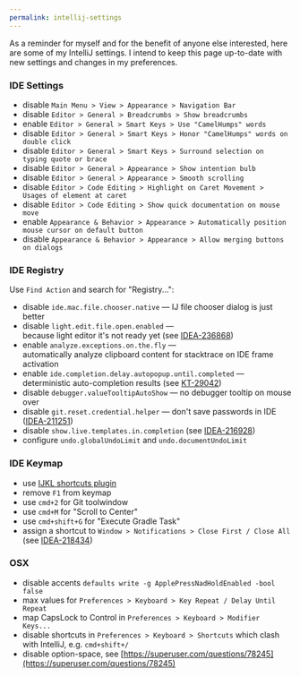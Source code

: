 ```yaml
---
permalink: intellij-settings
---
```


As a reminder for myself and for the benefit of anyone else interested, here are some of my IntelliJ settings.
I intend to keep this page up-to-date with new settings and changes in my preferences. 

### IDE Settings
 - disable `Main Menu > View > Appearance > Navigation Bar`
 - disable `Editor > General > Breadcrumbs > Show breadcrumbs`
 - enable `Editor > General > Smart Keys > Use "CamelHumps" words`
 - disable `Editor > General > Smart Keys > Honor "CamelHumps" words on double click`
 - disable `Editor > General > Smart Keys > Surround selection on typing quote or brace`
 - disable `Editor > General > Appearance > Show intention bulb`
 - disable `Editor > General > Appearance > Smooth scrolling`
 - disable `Editor > Code Editing > Highlight on Caret Movement > Usages of element at caret`
 - disable `Editor > Code Editing > Show quick documentation on mouse move`
 - enable `Appearance & Behavior > Appearance > Automatically position mouse cursor on default button`
 - disable `Appearance & Behavior > Appearance > Allow merging buttons on dialogs`

### IDE Registry
Use `Find Action` and search for "Registry...":
 - disable `ide.mac.file.chooser.native` — IJ file chooser dialog is just better
 - disable `light.edit.file.open.enabled` — <br/> 
   because light editor it's not ready yet (see [IDEA-236868](https://youtrack.jetbrains.com/issue/IDEA-236868))
 - enable `analyze.exceptions.on.the.fly` — <br/>
   automatically analyze clipboard content for stacktrace on IDE frame activation
 - enable `ide.completion.delay.autopopup.until.completed` — <br/>
   deterministic auto-completion results (see [KT-29042](https://youtrack.jetbrains.com/issue/KT-29042))
 - disable `debugger.valueTooltipAutoShow` — no debugger tooltip on mouse over
 - disable `git.reset.credential.helper` — don't save passwords in IDE ([IDEA-211251](https://youtrack.jetbrains.com/issue/IDEA-211251))
 - disable `show.live.templates.in.completion` (see [IDEA-216928](https://youtrack.jetbrains.com/issue/IDEA-216928))
 - configure `undo.globalUndoLimit` and `undo.documentUndoLimit`

### IDE Keymap
 - use [IJKL shortcuts plugin](https://github.com/dkandalov/ijkl-shortcuts-plugin)
 - remove `F1` from keymap
 - use `cmd+2` for Git toolwindow
 - use `cmd+M` for "Scroll to Center"
 - use `cmd+shift+G` for "Execute Gradle Task"
 - assign a shortcut to `Window > Notifications > Close First / Close All` (see [IDEA-218434](https://youtrack.jetbrains.com/issue/IDEA-218434))

### OSX
 - disable accents `defaults write -g ApplePressNadHoldEnabled -bool false`
 - max values for `Preferences > Keyboard > Key Repeat / Delay Until Repeat`
 - map CapsLock to Control in `Preferences > Keyboard > Modifier Keys...`
 - disable shortcuts in `Preferences > Keyboard > Shortcuts` which clash with IntelliJ, e.g. `cmd+shift+/`
 - disable option-space, see [https://superuser.com/questions/78245](https://superuser.com/questions/78245)
 